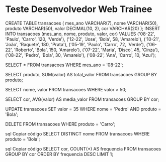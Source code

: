 <h1>Teste Desenvolvedor Web Trainee</h1>

CREATE TABLE transacoes (
    mes_ano VARCHAR(7),
    nome VARCHAR(50),
    produto VARCHAR(50),
    valor DECIMAL(10, 2),
    cor VARCHAR(20)
);
INSERT INTO transacoes (mes_ano, nome, produto, valor, cor)
VALUES 
('08-22', 'Paulo', 'Carro', 120, 'Verde'),
('12-22', 'Jose', 'Bola', 58, 'Amarelo'),
('10-21', 'João', 'Raquete', 180, 'Prata'),
('05-19', 'Paulo', 'Carro', 72, 'Verde'),
('06-22', 'Roberto', 'Bola', 150, 'Amarelo'),
('07-22', 'Maria', 'Disco', 45, 'Cinza'),
('08-22', 'Pedro', 'Bola', 30, 'Amarelo'),
('08-22', 'Ana', 'Carro', 10, 'Azul');

SELECT * FROM transacoes
WHERE mes_ano = '08-22';

SELECT produto, SUM(valor) AS total_valor
FROM transacoes
GROUP BY produto;

SELECT nome, valor
FROM transacoes
WHERE valor > 50;

SELECT cor, AVG(valor) AS media_valor
FROM transacoes
GROUP BY cor;

UPDATE transacoes
SET valor = 35
WHERE nome = 'Pedro' AND produto = 'Bola';

DELETE FROM transacoes
WHERE produto = 'Carro';

sql
Copiar código
SELECT DISTINCT nome
FROM transacoes
WHERE produto = 'Bola';

sql
Copiar código
SELECT cor, COUNT(*) AS frequencia
FROM transacoes
GROUP BY cor
ORDER BY frequencia DESC
LIMIT 1;

